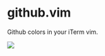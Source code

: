 github.vim
==========

Github colors in your iTerm vim.

![](https://github.com/zachwill/github.vim/raw/master/screenshot.png)
